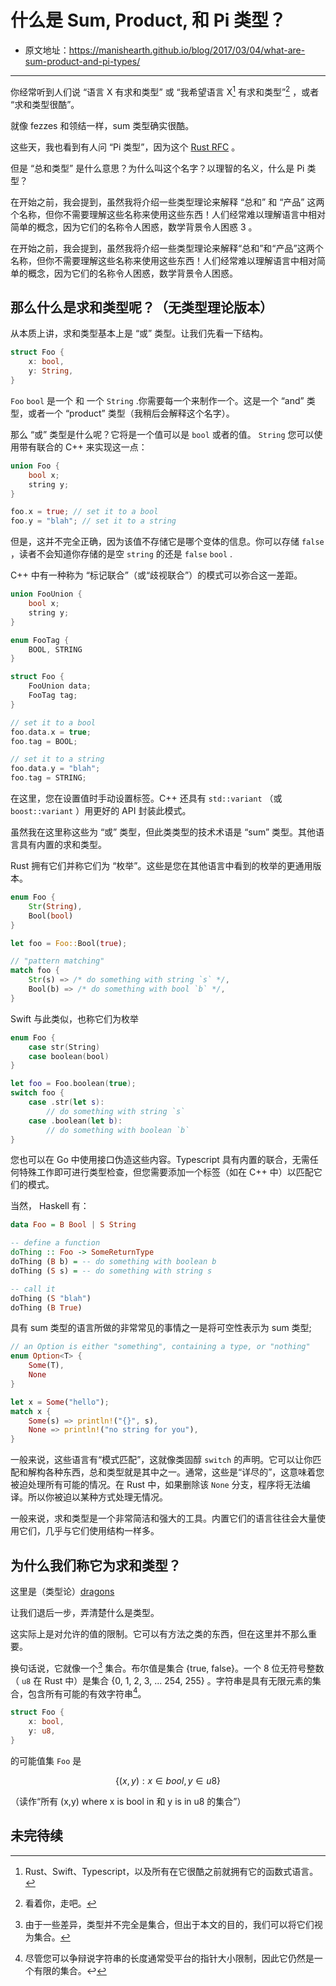 # 什么是 Sum, Product, 和 Pi 类型？

- 原文地址：<https://manishearth.github.io/blog/2017/03/04/what-are-sum-product-and-pi-types/>

---

你经常听到人们说 “语言 X 有求和类型” 或 “我希望语言 X[^1] 有求和类型”[^2] ，或者 “求和类型很酷”。

[^1]: Rust、Swift、Typescript，以及所有在它很酷之前就拥有它的函数式语言。

[^2]: 看着你，走吧。

就像 fezzes 和领结一样，sum 类型确实很酷。

这些天，我也看到有人问 “Pi 类型”，因为这个 [Rust RFC] 。

[Rust RFC]: https://github.com/ticki/rfcs/blob/pi-types-2/text/0000-pi-types.md

但是 “总和类型” 是什么意思？为什么叫这个名字？以理智的名义，什么是 Pi 类型？

在开始之前，我会提到，虽然我将介绍一些类型理论来解释 “总和” 和 “产品” 这两个名称，但你不需要理解这些名称来使用这些东西！人们经常难以理解语言中相对简单的概念，因为它们的名称令人困惑，数学背景令人困惑 3 。

在开始之前，我会提到，虽然我将介绍一些类型理论来解释“总和”和“产品”这两个名称，但你不需要理解这些名称来使用这些东西！人们经常难以理解语言中相对简单的概念，因为它们的名称令人困惑，数学背景令人困惑。

那么什么是求和类型呢？（无类型理论版本）
---

从本质上讲，求和类型基本上是 “或” 类型。让我们先看一下结构。

```rust
struct Foo {
    x: bool,
    y: String,
}
```

`Foo` `bool` 是一个 和 一个 `String` .你需要每一个来制作一个。这是一个 “and” 类型，或者一个 “product” 类型（我稍后会解释这个名字）。

那么 “或” 类型是什么呢？它将是一个值可以是 `bool`  或者的值。 `String` 您可以使用带有联合的 C++ 来实现这一点：

```rust
union Foo {
    bool x;
    string y;
}

foo.x = true; // set it to a bool
foo.y = "blah"; // set it to a string
```

但是，这并不完全正确，因为该值不存储它是哪个变体的信息。你可以存储 `false` ，读者不会知道你存储的是空 `string` 的还是 `false` `bool` .

C++ 中有一种称为 “标记联合”（或“歧视联合”）的模式可以弥合这一差距。

```c++
union FooUnion {
    bool x;
    string y;
}

enum FooTag {
    BOOL, STRING
}

struct Foo {
    FooUnion data;
    FooTag tag;
}

// set it to a bool
foo.data.x = true;
foo.tag = BOOL;

// set it to a string
foo.data.y = "blah";
foo.tag = STRING;
```

在这里，您在设置值时手动设置标签。C++ 还具有 `std::variant` （或 `boost::variant` ）用更好的 API 封装此模式。

虽然我在这里称这些为 “或” 类型，但此类类型的技术术语是 “sum” 类型。其他语言具有内置的求和类型。

Rust 拥有它们并称它们为 “枚举”。这些是您在其他语言中看到的枚举的更通用版本。

```rust
enum Foo {
    Str(String),
    Bool(bool)
}

let foo = Foo::Bool(true);

// "pattern matching"
match foo {
    Str(s) => /* do something with string `s` */,
    Bool(b) => /* do something with bool `b` */,
}
```

Swift 与此类似，也称它们为枚举

```swift
enum Foo {
    case str(String)
    case boolean(bool)
}

let foo = Foo.boolean(true);
switch foo {
    case .str(let s):
        // do something with string `s`
    case .boolean(let b):
        // do something with boolean `b`
}
```

您也可以在 Go 中使用接口伪造这些内容。Typescript 具有内置的联合，无需任何特殊工作即可进行类型检查，但您需要添加一个标签（如在 C++ 中）以匹配它们的模式。

当然， Haskell 有：

```haskell
data Foo = B Bool | S String

-- define a function
doThing :: Foo -> SomeReturnType
doThing (B b) = -- do something with boolean b
doThing (S s) = -- do something with string s

-- call it
doThing (S "blah")
doThing (B True)
```

具有 sum 类型的语言所做的非常常见的事情之一是将可空性表示为 sum 类型;

```rust
// an Option is either "something", containing a type, or "nothing"
enum Option<T> {
    Some(T),
    None
}

let x = Some("hello");
match x {
    Some(s) => println!("{}", s),
    None => println!("no string for you"),
}
```

一般来说，这些语言有“模式匹配”，这就像类固醇 `switch` 的声明。它可以让你匹配和解构各种东西，总和类型就是其中之一。通常，这些是“详尽的”，这意味着您被迫处理所有可能的情况。在 Rust 中，如果删除该 `None` 分支，程序将无法编译。所以你被迫以某种方式处理无情况。

一般来说，求和类型是一个非常简洁和强大的工具。内置它们的语言往往会大量使用它们，几乎与它们使用结构一样多。

为什么我们称它为求和类型？
---

这里是（类型论）[dragons][Compilers: Principles, Techniques, and Tools]

[Compilers: Principles, Techniques, and Tools]: https://suif.stanford.edu/dragonbook/

让我们退后一步，弄清楚什么是类型。

这实际上是对允许的值的限制。它可以有方法之类的东西，但在这里并不那么重要。

换句话说，它就像一个[^3] 集合。布尔值是集合
{true, false}。一个 8 位无符号整数（ `u8` 在 Rust 中）是集合
{0, 1, 2, 3, ... 254, 255} 。字符串是具有无限元素的集合，包含所有可能的有效字符串[^4]。

[^3]: 由于一些差异，类型并不完全是集合，但出于本文的目的，我们可以将它们视为集合。

[^4]: 尽管您可以争辩说字符串的长度通常受平台的指针大小限制，因此它仍然是一个有限的集合。↩

```rust
struct Foo {
    x: bool,
    y: u8,
}
```

的可能值集 `Foo` 是

$$\{(x, y): x ∈ bool, y ∈ u8 \}$$

（读作“所有 (x,y) where x is bool in 和 y is in u8 的集合”）

未完待续
---
